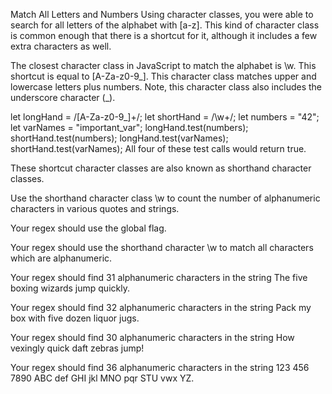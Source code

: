 Match All Letters and Numbers
Using character classes, you were able to search for all letters of the alphabet with [a-z]. This kind of character class is common enough that there is a shortcut for it, although it includes a few extra characters as well.

The closest character class in JavaScript to match the alphabet is \w. This shortcut is equal to [A-Za-z0-9_]. This character class matches upper and lowercase letters plus numbers. Note, this character class also includes the underscore character (_).

let longHand = /[A-Za-z0-9_]+/;
let shortHand = /\w+/;
let numbers = "42";
let varNames = "important_var";
longHand.test(numbers);
shortHand.test(numbers);
longHand.test(varNames);
shortHand.test(varNames);
All four of these test calls would return true.

These shortcut character classes are also known as shorthand character classes.

Use the shorthand character class \w to count the number of alphanumeric characters in various quotes and strings.

Your regex should use the global flag.

Your regex should use the shorthand character \w to match all characters which are alphanumeric.

Your regex should find 31 alphanumeric characters in the string The five boxing wizards jump quickly.

Your regex should find 32 alphanumeric characters in the string Pack my box with five dozen liquor jugs.

Your regex should find 30 alphanumeric characters in the string How vexingly quick daft zebras jump!

Your regex should find 36 alphanumeric characters in the string 123 456 7890 ABC def GHI jkl MNO pqr STU vwx YZ.